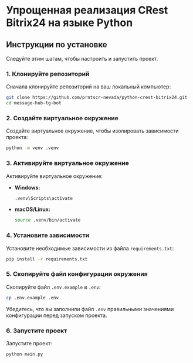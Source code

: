 # Упрощенная реализация CRest Bitrix24 на языке Python


## Инструкции по установке

Следуйте этим шагам, чтобы настроить и запустить проект.

### 1. Клонируйте репозиторий

Сначала клонируйте репозиторий на ваш локальный компьютер:

```sh
git clone https://github.com/prntscr-nevada/python-crest-bitrix24.git
cd message-hub-tg-bot
```

### 2. Создайте виртуальное окружение

Создайте виртуальное окружение, чтобы изолировать зависимости проекта:

```sh
python -m venv .venv
```

### 3. Активируйте виртуальное окружение

Активируйте виртуальное окружение:

- **Windows:**

  ```sh
  .venv\Scripts\activate
  ```

- **macOS/Linux:**

  ```sh
  source .venv/bin/activate
  ```

### 4. Установите зависимости

Установите необходимые зависимости из файла `requirements.txt`:

```sh
pip install -r requirements.txt
```

### 5. Скопируйте файл конфигурации окружения

Скопируйте файл `.env.example` в `.env`:

```sh
cp .env.example .env
```
Убедитесь, что вы заполнили файл `.env` правильными значениями конфигурации перед запуском проекта.

### 6. Запустите проект

Запустите проект:

```sh
python main.py
```